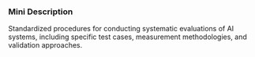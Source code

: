 ### Mini Description

Standardized procedures for conducting systematic evaluations of AI systems, including specific test cases, measurement methodologies, and validation approaches.
